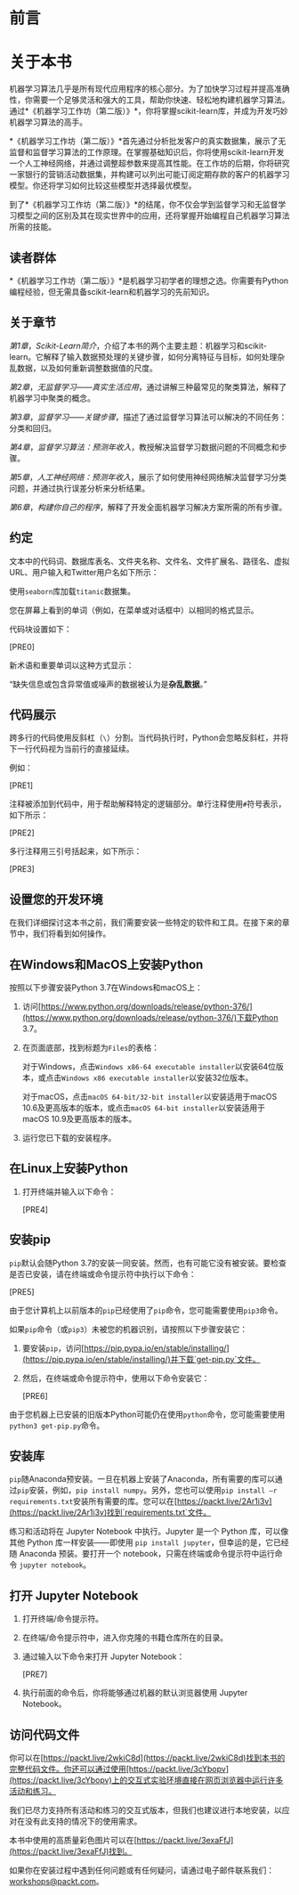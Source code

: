 # 前言

# 关于本书

机器学习算法几乎是所有现代应用程序的核心部分。为了加快学习过程并提高准确性，你需要一个足够灵活和强大的工具，帮助你快速、轻松地构建机器学习算法。通过*《机器学习工作坊（第二版）》*，你将掌握scikit-learn库，并成为开发巧妙机器学习算法的高手。

*《机器学习工作坊（第二版）》*首先通过分析批发客户的真实数据集，展示了无监督和监督学习算法的工作原理。在掌握基础知识后，你将使用scikit-learn开发一个人工神经网络，并通过调整超参数来提高其性能。在工作坊的后期，你将研究一家银行的营销活动数据集，并构建可以列出可能订阅定期存款的客户的机器学习模型。你还将学习如何比较这些模型并选择最优模型。

到了*《机器学习工作坊（第二版）》*的结尾，你不仅会学到监督学习和无监督学习模型之间的区别及其在现实世界中的应用，还将掌握开始编程自己机器学习算法所需的技能。

## 读者群体

*《机器学习工作坊（第二版）》*是机器学习初学者的理想之选。你需要有Python编程经验，但无需具备scikit-learn和机器学习的先前知识。

## 关于章节

*第1章*，*Scikit-Learn简介*，介绍了本书的两个主要主题：机器学习和scikit-learn。它解释了输入数据预处理的关键步骤，如何分离特征与目标，如何处理杂乱数据，以及如何重新调整数据值的尺度。

*第2章*，*无监督学习——真实生活应用*，通过讲解三种最常见的聚类算法，解释了机器学习中聚类的概念。

*第3章*，*监督学习——关键步骤*，描述了通过监督学习算法可以解决的不同任务：分类和回归。

*第4章*，*监督学习算法：预测年收入*，教授解决监督学习数据问题的不同概念和步骤。

*第5章*，*人工神经网络：预测年收入*，展示了如何使用神经网络解决监督学习分类问题，并通过执行误差分析来分析结果。

*第6章*，*构建你自己的程序*，解释了开发全面机器学习解决方案所需的所有步骤。

## 约定

文本中的代码词、数据库表名、文件夹名称、文件名、文件扩展名、路径名、虚拟URL、用户输入和Twitter用户名如下所示：

使用`seaborn`库加载`titanic`数据集。

您在屏幕上看到的单词（例如，在菜单或对话框中）以相同的格式显示。

代码块设置如下：

[PRE0]

新术语和重要单词以这种方式显示：

“缺失信息或包含异常值或噪声的数据被认为是**杂乱数据**。”

## 代码展示

跨多行的代码使用反斜杠（`\`）分割。当代码执行时，Python会忽略反斜杠，并将下一行代码视为当前行的直接延续。

例如：

[PRE1]

注释被添加到代码中，用于帮助解释特定的逻辑部分。单行注释使用`#`符号表示，如下所示：

[PRE2]

多行注释用三引号括起来，如下所示：

[PRE3]

## 设置您的开发环境

在我们详细探讨这本书之前，我们需要安装一些特定的软件和工具。在接下来的章节中，我们将看到如何操作。

## 在Windows和MacOS上安装Python

按照以下步骤安装Python 3.7在Windows和macOS上：

1.  访问[https://www.python.org/downloads/release/python-376/](https://www.python.org/downloads/release/python-376/)下载Python 3.7。

1.  在页面底部，找到标题为`Files`的表格：

    对于Windows，点击`Windows x86-64 executable installer`以安装64位版本，或点击`Windows x86 executable installer`以安装32位版本。

    对于macOS，点击`macOS 64-bit/32-bit installer`以安装适用于macOS 10.6及更高版本的版本，或点击`macOS 64-bit installer`以安装适用于macOS 10.9及更高版本的版本。

1.  运行您已下载的安装程序。

## 在Linux上安装Python

1.  打开终端并输入以下命令：

    [PRE4]

## 安装pip

`pip`默认会随Python 3.7的安装一同安装。然而，也有可能它没有被安装。要检查是否已安装，请在终端或命令提示符中执行以下命令：

[PRE5]

由于您计算机上以前版本的`pip`已经使用了`pip`命令，您可能需要使用`pip3`命令。

如果`pip`命令（或`pip3`）未被您的机器识别，请按照以下步骤安装它：

1.  要安装`pip`，访问[https://pip.pypa.io/en/stable/installing/](https://pip.pypa.io/en/stable/installing/)并下载`get-pip.py`文件。

1.  然后，在终端或命令提示符中，使用以下命令安装它：

    [PRE6]

由于您机器上已安装的旧版本Python可能仍在使用`python`命令，您可能需要使用`python3 get-pip.py`命令。

## 安装库

`pip`随Anaconda预安装。一旦在机器上安装了Anaconda，所有需要的库可以通过`pip`安装，例如，`pip install numpy`。另外，您也可以使用`pip install –r requirements.txt`安装所有需要的库。您可以在[https://packt.live/2Ar1i3v](https://packt.live/2Ar1i3v)找到`requirements.txt`文件。

练习和活动将在 Jupyter Notebook 中执行。Jupyter 是一个 Python 库，可以像其他 Python 库一样安装——即使用 `pip install jupyter`，但幸运的是，它已经随 Anaconda 预装。要打开一个 notebook，只需在终端或命令提示符中运行命令 `jupyter notebook`。

## 打开 Jupyter Notebook

1.  打开终端/命令提示符。

1.  在终端/命令提示符中，进入你克隆的书籍仓库所在的目录。

1.  通过输入以下命令来打开 Jupyter Notebook：

    [PRE7]

1.  执行前面的命令后，你将能够通过机器的默认浏览器使用 Jupyter Notebook。

## 访问代码文件

你可以在[https://packt.live/2wkiC8d](https://packt.live/2wkiC8d)找到本书的完整代码文件。你还可以通过使用[https://packt.live/3cYbopv](https://packt.live/3cYbopv)上的交互式实验环境直接在网页浏览器中运行许多活动和练习。

我们已尽力支持所有活动和练习的交互式版本，但我们也建议进行本地安装，以应对在没有此支持的情况下的使用需求。

本书中使用的高质量彩色图片可以在[https://packt.live/3exaFfJ](https://packt.live/3exaFfJ)找到。

如果你在安装过程中遇到任何问题或有任何疑问，请通过电子邮件联系我们：[workshops@packt.com](mailto:workshops@packt.com)。
